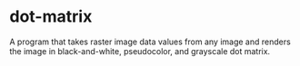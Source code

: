 # dot-matrix
A program that takes raster image data values from any image and renders the image in black-and-white, pseudocolor, and grayscale dot matrix.
